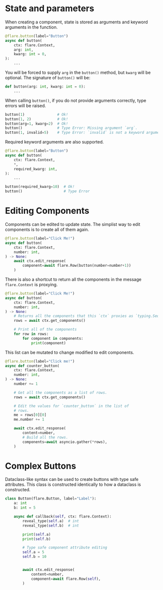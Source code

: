 # State and parameters

When creating a component, state is stored as arguments and keyword arguments
in the function.

```python
@flare.button(label="Button")
async def button(
    ctx: flare.Context,
    arg: int,
    kwarg: int = 0,
):
    ...
```

You will be forced to supply `arg` in the `button()` method, but `kwarg`
will be optional. The signature of `button()` will be:
```python
def button(arg: int, kwarg: int = 0):
    ...
```

When calling `button()`, if you do not provide arguments correctly, type
errors will be raised.

```python
button(1)               # Ok!
button(1, 2)            # Ok!
button(arg=1, kwarg=2)  # Ok!
button()                # Type Error: Missing argument `arg`.
button(1, invalid=5)    # Type Error: `invalid` is not a keyword argument.
```

Required keyword arguments are also supported.

```python
@flare.button(label="Button")
async def button(
    ctx: flare.Context,
    *,
    required_kwarg: int,
):
    ...

button(required_kwarg=10)  # Ok!
button()                   # Type Error
```


# Editing Components

Components can be edited to update state. The simplist way to edit components
is to create all of them again.

```python
@flare.button(label="Click Me!")
async def button(
    ctx: flare.Context,
    number: int,
) -> None: 
    await ctx.edit_response(
        component=await flare.Row(button(number=number+1))
    )
```

There is also a shortcut to return all the components in the message `flare.Context`
is proxying.

```python
@flare.button(label="Click Me!")
async def button(
    ctx: flare.Context,
    number: int,
) -> None: 
    # Returns all the components that this `ctx` proxies as `typing.Sequence[flare.Row]`.
    rows = await ctx.get_components()

    # Print all of the components
    for row in rows:
        for component in components:
            print(component)
```

This list can be mutated to change modified to edit components.

```python
@flare.button(label="Click me!")
async def counter_button(
    ctx: flare.Context,
    number: int,
) -> None:
    number += 1

    # Get all the components as a list of rows.
    rows = await ctx.get_components()

    # Edit the values for `counter_button` in the list of
    # rows.
    me = rows[0][0]
    me.number += 1

    await ctx.edit_response(
        content=number,
        # Build all the rows.
        components=await asyncio.gather(*rows),
    )
```

# Complex Buttons

Dataclass-like syntax can be used to create buttons with type safe attributes.
This class is constructed identically to how a dataclass is constructed.

```python
class Button(flare.Button, label="Label"):
    a: int
    b: int = 5

    async def callback(self, ctx: flare.Context):
        reveal_type(self.a)  # int
        reveal_type(self.b)  # int

        print(self.a)
        print(self.b)

        # Type safe component attribute editing
        self.a = 5
        self.b = 10


        await ctx.edit_response(
            content=number,
            component=await flare.Row(self),
        )
```
